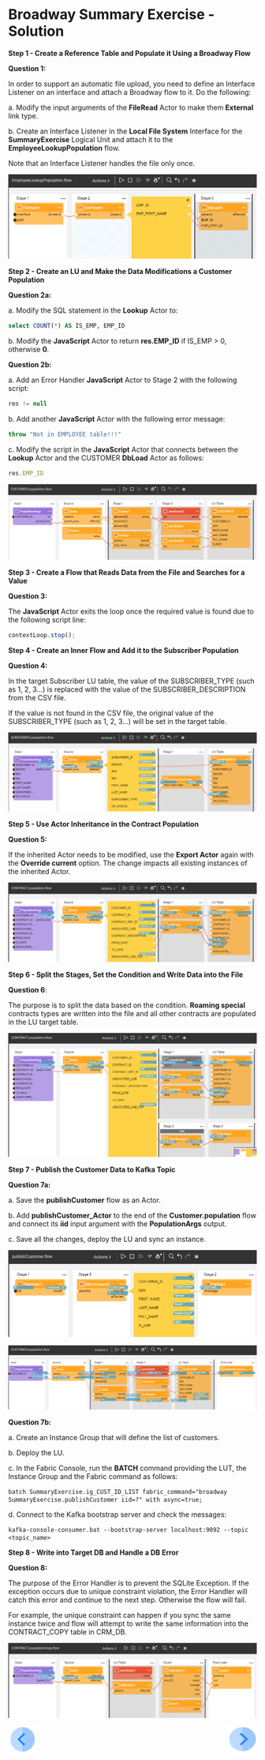 # Broadway Summary Exercise - Solution

**Step 1 - Create a Reference Table and Populate it Using a Broadway Flow**

**Question 1:**

In order to support an automatic file upload, you need to define an Interface Listener on an interface and attach a Broadway flow to it. Do the following:

a. Modify the input arguments of the **FileRead** Actor to make them **External** link type.

b. Create an Interface Listener in the **Local File System** Interface for the **SummaryExercise** Logical Unit and attach it to the **EmployeeLookupPopulation** flow.

Note that an Interface Listener handles the file only once. 

![image](images/exam_0.PNG)

**Step 2 - Create an LU and Make the Data Modifications a Customer Population**

**Question 2a:**

a. Modify the SQL statement in the **Lookup** Actor to:

~~~sql
select COUNT(*) AS IS_EMP, EMP_ID
~~~

b. Modify the **JavaScript** Actor to return **res.EMP_ID** if IS_EMP > 0, otherwise **0**.

**Question 2b:**

a. Add an Error Handler **JavaScript** Actor to Stage 2 with the following script:

~~~javascript
res != null 
~~~

b. Add another **JavaScript** Actor with the following error message:

~~~javascript
throw "Not in EMPLOYEE table!!!"
~~~

c. Modify the script in the **JavaScript** Actor that connects between the **Lookup** Actor and the CUSTOMER **DbLoad** Actor as follows:

~~~javascript
res.EMP_ID
~~~

![image](images/exam_1.PNG)

**Step 3 - Create a Flow that Reads Data from the File and Searches for a Value**

**Question 3:**

The **JavaScript** Actor exits the loop once the required value is found due to the following script line:

~~~javascript
contextLoop.stop();
~~~

**Step 4 - Create an Inner Flow and Add it to the Subscriber Population**

**Question 4:**

In the target Subscriber LU table, the value of the SUBSCRIBER_TYPE (such as 1, 2, 3...) is replaced with the value of the SUBSCRIBER_DESCRIPTION from the CSV file.

If the value is not found in the CSV file, the original value of the SUBSCRIBER_TYPE (such as 1, 2, 3...) will be set in the target table.

![image](images/exam_2.PNG)

**Step 5 - Use Actor Inheritance in the Contract Population**

**Question 5:**

If the inherited Actor needs to be modified, use the **Export Actor** again with the **Override current** option. The change impacts all existing instances of the inherited Actor.

![image](images/exam_3.PNG)

**Step 6 - Split the Stages, Set the Condition and Write Data into the File**

**Question 6**:

The purpose is to split the data based on the condition. **Roaming special** contracts types are written into the file and all other contracts are populated in the LU target table.

![image](images/exam_4.PNG)

**Step 7 - Publish the Customer Data to Kafka Topic**

**Question 7a:**

a. Save the **publishCustomer** flow as an Actor.

b. Add **publishCustomer_Actor** to the end of the **Customer.population** flow and connect its **iid** input argument with the **PopulationArgs** output. 

c. Save all the changes, deploy the LU and sync an instance. 

![image](images/exam_5.PNG)

![image](images/exam_6.PNG)

**Question 7b:**

a. Create an Instance Group that will define the list of customers.

b. Deploy the LU.

c. In the Fabric Console, run the **BATCH** command providing the LUT, the Instance Group and the Fabric command as follows:

~~~
batch SummaryExercise.ig_CUST_ID_LIST fabric_command="broadway SummaryExercise.publishCustomer iid=?" with async=true;
~~~

d. Connect to the Kafka bootstrap server and check the messages:

~~~
kafka-console-consumer.bat --bootstrap-server localhost:9092 --topic <topic_name>
~~~

**Step 8 - Write into Target DB and Handle a DB Error**

**Question 8:**

The purpose of the Error Handler is to prevent the SQLite Exception. If the exception occurs due to unique constraint violation, the Error Handler will catch this error and continue to the next step. Otherwise the flow will fail. 

For example, the unique constraint can happen if you sync the same instance twice and flow will attempt to write the same information into the CONTRACT_COPY table in CRM_DB. 

![image](images/exam_7.PNG)

[![Previous](/articles/images/Previous.png)](22_broadway_summary_exercise.md)[<img align="right" width="60" height="54" src="/articles/images/Next.png">](23_broadway_exam.md)
